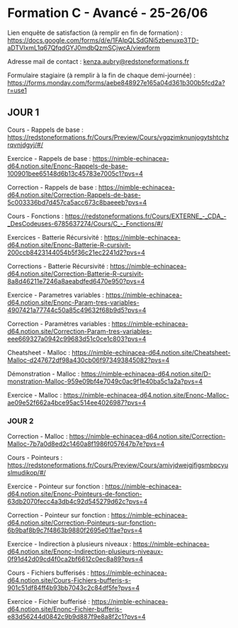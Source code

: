 # Formation C - Avancé - 25-26/06

Lien enquête de satisfaction (à remplir en fin de formation) : https://docs.google.com/forms/d/e/1FAIpQLSdGNi5zbenuxp3TD-aDTVIxmL1q67QfqdGYJ0mdbQzmSCjwcA/viewform

Adresse mail de contact : kenza.aubry@redstoneformations.fr

Formulaire stagiaire (à remplir à la fin de chaque demi-journée) : https://forms.monday.com/forms/aebe848927e165a04d361b300b5fcd2a?r=use1

## JOUR 1

Cours - Rappels de base : https://redstoneformations.fr/Cours/Preview/Cours/vgqzimknunjogytshtchzrqvnjdgyj/#/

Exercice - Rappels de base : https://nimble-echinacea-d64.notion.site/Enonc-Rappels-de-base-100901bee65148d6b13c45783e7005c1?pvs=4

Correction - Rappels de base : https://nimble-echinacea-d64.notion.site/Correction-Rappels-de-base-5c003336bd7d457ca5acc673c8baeeeb?pvs=4

Cours - Fonctions : https://redstoneformations.fr/Cours/EXTERNE_-_CDA_-_DesCodeuses-6785637274/Cours/C_-_Fonctions/#/

Exercices - Batterie Récursivité : https://nimble-echinacea-d64.notion.site/Enonc-Batterie-R-cursivit-200ccb8423144054b5f36c21ec2241d2?pvs=4

Corrections - Batterie Récursivité : https://nimble-echinacea-d64.notion.site/Correction-Batterie-R-cursivit-8a8d46211e7246a8aeabdfed6470e950?pvs=4

Exercice - Parametres variables : https://nimble-echinacea-d64.notion.site/Enonc-Param-tres-variables-4907421a77744c50a85c49632f68b9d5?pvs=4

Correction - Paramètres variables : https://nimble-echinacea-d64.notion.site/Correction-Param-tres-variables-eee669327a0942c99683d51c0ce1c803?pvs=4

Cheatsheet - Malloc : https://nimble-echinacea-d64.notion.site/Cheatsheet-Malloc-d247672df98a430cb06f973493845082?pvs=4

Démonstration - Malloc : https://nimble-echinacea-d64.notion.site/D-monstration-Malloc-959e09bf4e7049c0ac9f1e40ba5c1a2a?pvs=4

Exercice - Malloc : https://nimble-echinacea-d64.notion.site/Enonc-Malloc-ae09e52f662a4bce95ac514ee4026987?pvs=4

### JOUR 2

Correction - Malloc : https://nimble-echinacea-d64.notion.site/Correction-Malloc-7b7a0d8ed2c1460a8f1986f057647b7e?pvs=4

Cours - Pointeurs : https://redstoneformations.fr/Cours/Preview/Cours/amivjdwejgjfigsmbpcyuslmudikop/#/

Exercice - Pointeur sur fonction : https://nimble-echinacea-d64.notion.site/Enonc-Pointeurs-de-fonction-63db2070fecc4a3db4c92d545279d62c?pvs=4

Correction - Pointeur sur fonction : https://nimble-echinacea-d64.notion.site/Correction-Pointeurs-sur-fonction-6b9baf8b9c7f4863b9880f2695e01fae?pvs=4

Exercice - Indirection à plusieurs niveaux : https://nimble-echinacea-d64.notion.site/Enonc-Indirection-plusieurs-niveaux-0f91d42d09cd4f0ca2bf6612c0ec8a89?pvs=4

Cours - Fichiers bufferisés : https://nimble-echinacea-d64.notion.site/Cours-Fichiers-bufferis-s-901c51df84ff4b93bb7043c2c84df5fe?pvs=4

Exercice - Fichier bufferisé : https://nimble-echinacea-d64.notion.site/Enonc-Fichier-bufferis-e83d56244d0842c9b9d887f9e8a8f2c1?pvs=4
